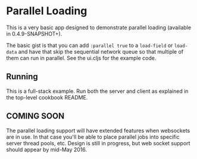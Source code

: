 # Parallel Loading

This is a very basic app designed to demonstrate parallel loading 
(available in 0.4.9-SNAPSHOT+).

The basic gist is that you can add `:parallel true` to a `load-field` or `load-data` and have that 
skip the sequential network queue so that multiple of them can run in parallel. See the ui.cljs for
the example code.

## Running 

This is a full-stack example. Run both the server and client as explained in the top-level cookbook README.

## COMING SOON

The parallel loading support will have extended features when websockets are in use. In that case you'll be
able to place parallel jobs into specific server thread pools, etc. Design is still in progress, but 
web socket support should appear by mid-May 2016.
